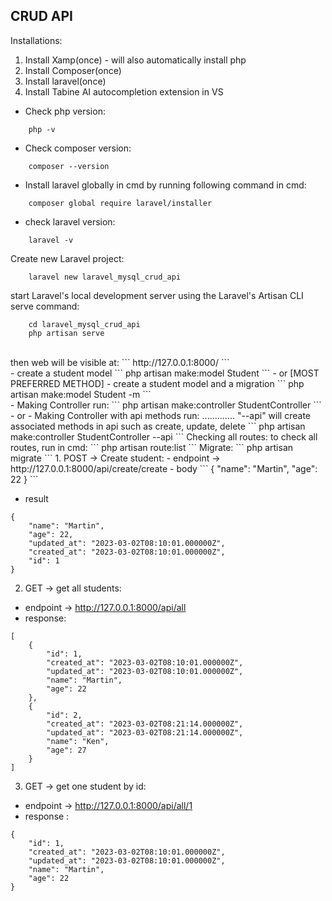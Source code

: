 ## CRUD API


Installations:
1. Install Xamp(once) - will also automatically install php
2. Install Composer(once)
3. Install laravel(once)
4. Install Tabine AI autocompletion extension in VS


- Check php version:
```
	php -v
```
- Check composer version:
```
	composer --version
```
- Install laravel globally in cmd by running following command in cmd:
```
	composer global require laravel/installer
```
- check laravel version:
```
	laravel -v
```


Create new Laravel project:
```
	laravel new laravel_mysql_crud_api
```
start Laravel's local development server using the Laravel's Artisan CLI serve command:
```
	cd laravel_mysql_crud_api
	php artisan serve
```
<br>
then web will be  visible at:
```
http://127.0.0.1:8000/
```
<br>
- create a student model
```
    php artisan make:model Student
```
- or [MOST PREFERRED METHOD]
- create a student model and a migration
```
    php artisan make:model Student -m
```
<br>
- Making Controller run:
```
    php artisan make:controller StudentController
```
- or
- Making Controller with api methods run: .............  "--api" will create associated methods in api such as create, update, delete
```
    php artisan make:controller StudentController --api
```
Checking all routes: to check all routes, run in cmd:
```
    php artisan route:list
```
Migrate:
```
    php artisan migrate
```
1. POST -> Create student:
- endpoint ->  http://127.0.0.1:8000/api/create/create
- body
```
{
    "name": "Martin",
    "age": 22
}
```

- result
```
{
    "name": "Martin",
    "age": 22,
    "updated_at": "2023-03-02T08:10:01.000000Z",
    "created_at": "2023-03-02T08:10:01.000000Z",
    "id": 1
}
```


2. GET -> get all students:
- endpoint ->  http://127.0.0.1:8000/api/all
- response:
```
[
    {
        "id": 1,
        "created_at": "2023-03-02T08:10:01.000000Z",
        "updated_at": "2023-03-02T08:10:01.000000Z",
        "name": "Martin",
        "age": 22
    },
    {
        "id": 2,
        "created_at": "2023-03-02T08:21:14.000000Z",
        "updated_at": "2023-03-02T08:21:14.000000Z",
        "name": "Ken",
        "age": 27
    }
]
```

3. GET -> get one student by id:
- endpoint ->  http://127.0.0.1:8000/api/all/1
- response :
```
{
    "id": 1,
    "created_at": "2023-03-02T08:10:01.000000Z",
    "updated_at": "2023-03-02T08:10:01.000000Z",
    "name": "Martin",
    "age": 22
}
```
